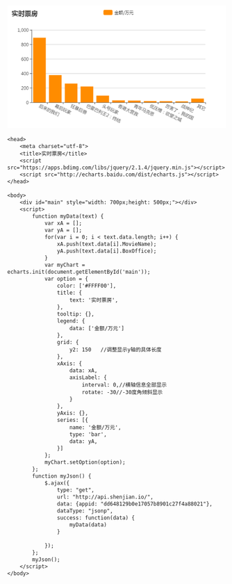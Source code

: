 ![Alt text](a.PNG  "optional title")
<!DOCTYPE html>
<html>

	<head>
		<meta charset="utf-8">
		<title>实时票房</title>
		<script src="https://apps.bdimg.com/libs/jquery/2.1.4/jquery.min.js"></script>
		<script src="http://echarts.baidu.com/dist/echarts.js"></script>
	</head>

	<body>
		<div id="main" style="width: 700px;height: 500px;"></div>
		<script>
			function myData(text) {
				var xA = [];
				var yA = [];
				for(var i = 0; i < text.data.length; i++) {
					xA.push(text.data[i].MovieName);
					yA.push(text.data[i].BoxOffice);
				}
				var myChart = echarts.init(document.getElementById('main'));
				var option = {
					color: ['#FFFF00'],
					title: {
						text: '实时票房',
					},
					tooltip: {},
					legend: {
						data: ['金额/万元']
					},
					grid: {
						y2: 150   //调整显示y轴的具体长度
					},
					xAxis: {
						data: xA,
						axisLabel: {
							interval: 0,//横轴信息全部显示
							rotate: -30//-30度角倾斜显示
						}
					},
					yAxis: {},
					series: [{
						name: '金额/万元',
						type: 'bar',
						data: yA,
					}]
				};
				myChart.setOption(option);
			};
			function myJson() {
				$.ajax({
					type: "get",
					url: "http://api.shenjian.io/",
					data: {appid: "dd648129b0e17057b8901c27f4a88021"},
					dataType: "jsonp",
					success: function(data) {
						myData(data)
					}
					
				});
			};
			myJson();
		</script>
	</body>

</html>
